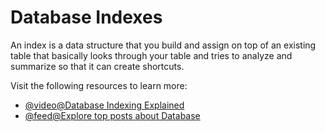 # Database Indexes

An index is a data structure that you build and assign on top of an existing table that basically looks through your table and tries to analyze and summarize so that it can create shortcuts.

Visit the following resources to learn more:

- [@video@Database Indexing Explained](https://www.youtube.com/watch?v=-qNSXK7s7_w)
- [@feed@Explore top posts about Database](https://app.daily.dev/tags/database?ref=roadmapsh)
